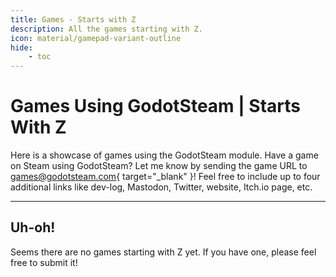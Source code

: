```yaml
---
title: Games - Starts with Z
description: All the games starting with Z.
icon: material/gamepad-variant-outline
hide:
    - toc
---
```


# Games Using GodotSteam | Starts With Z

Here is a showcase of games using the GodotSteam module. Have a game on Steam using GodotSteam? Let me know by sending the game URL to [games@godotsteam.com](mailto:games@godotsteam.com){ target="\_blank" }!  Feel free to include up to four additional links like dev-log, Mastodon, Twitter, website, Itch.io page, etc.

---

## Uh-oh!

Seems there are no games starting with Z yet. If you have one, please feel free to submit it!